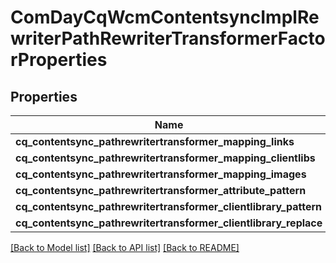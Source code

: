 # ComDayCqWcmContentsyncImplRewriterPathRewriterTransformerFactorProperties

## Properties
Name | Type | Description | Notes
------------ | ------------- | ------------- | -------------
**cq_contentsync_pathrewritertransformer_mapping_links** | [**ConfigNodePropertyArray**](ConfigNodePropertyArray.md) |  | [optional] 
**cq_contentsync_pathrewritertransformer_mapping_clientlibs** | [**ConfigNodePropertyArray**](ConfigNodePropertyArray.md) |  | [optional] 
**cq_contentsync_pathrewritertransformer_mapping_images** | [**ConfigNodePropertyArray**](ConfigNodePropertyArray.md) |  | [optional] 
**cq_contentsync_pathrewritertransformer_attribute_pattern** | [**ConfigNodePropertyString**](ConfigNodePropertyString.md) |  | [optional] 
**cq_contentsync_pathrewritertransformer_clientlibrary_pattern** | [**ConfigNodePropertyString**](ConfigNodePropertyString.md) |  | [optional] 
**cq_contentsync_pathrewritertransformer_clientlibrary_replace** | [**ConfigNodePropertyString**](ConfigNodePropertyString.md) |  | [optional] 

[[Back to Model list]](../README.md#documentation-for-models) [[Back to API list]](../README.md#documentation-for-api-endpoints) [[Back to README]](../README.md)


